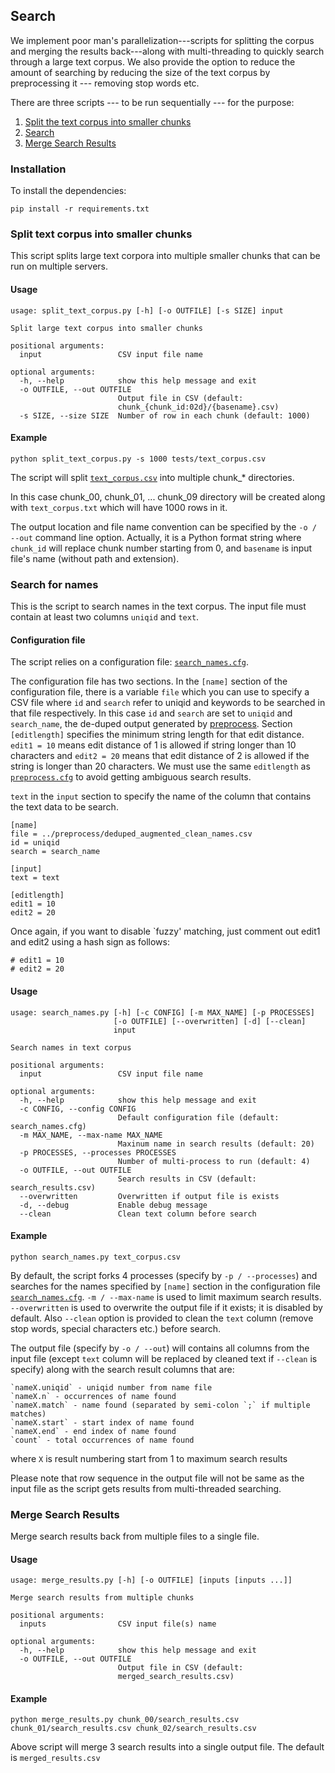 ## Search

We implement poor man's parallelization---scripts for splitting the corpus and merging the results back---along with multi-threading to quickly search through a large text corpus. We also provide the option to reduce the amount of searching by reducing the size of the text corpus by preprocessing it --- removing stop words etc. 

There are three scripts --- to be run sequentially --- for the purpose:

1. [Split the text corpus into smaller chunks](#Split-text-corpus-into-smaller-chunks)  
2. [Search](#search)
3. [Merge Search Results](#Merge-Search-Results)

### Installation

To install the dependencies:

```
pip install -r requirements.txt
```

### Split text corpus into smaller chunks

This script splits large text corpora into multiple smaller chunks that can be run on multiple servers.

#### Usage
```
usage: split_text_corpus.py [-h] [-o OUTFILE] [-s SIZE] input

Split large text corpus into smaller chunks

positional arguments:
  input                 CSV input file name

optional arguments:
  -h, --help            show this help message and exit
  -o OUTFILE, --out OUTFILE
                        Output file in CSV (default:
                        chunk_{chunk_id:02d}/{basename}.csv)
  -s SIZE, --size SIZE  Number of row in each chunk (default: 1000)
```

#### Example

```
python split_text_corpus.py -s 1000 tests/text_corpus.csv
```

The script will split [`text_corpus.csv`](tests/text_corpus.csv) into multiple chunk_* directories.

In this case chunk_00, chunk_01, ... chunk_09 directory will be created along with `text_corpus.txt` which will have 1000 rows in it.

The output location and file name convention can be specified by the `-o / --out` command line option. Actually, it is a Python format string where `chunk_id` will replace chunk number starting from 0, and `basename` is input file's name (without path and extension).

### Search for names

This is the script to search names in the text corpus. The input file must contain at least two columns `uniqid` and `text`.

#### Configuration file

The script relies on a configuration file: [`search_names.cfg`](search_names.cfg).

The configuration file has two sections. In the `[name]` section of the configuration file, there is a variable `file` which you can use to specify a CSV file where `id` and `search` refer to uniqid and keywords to be searched in that file respectively. In this case `id` and `search` are set to `uniqid` and `search_name`, the de-duped output generated by [preprocess](../preprocess/). Section `[editlength]` specifies the minimum string length for that edit distance. `edit1 = 10` means edit distance of 1 is allowed if string longer than 10 characters and `edit2 = 20` means that edit distance of 2 is allowed if the string is longer than 20 characters. We must use the same `editlength` as [`preprocess.cfg`](../preprocess/preprocess.cfg) to avoid getting ambiguous search results.

`text` in the `input` section to specify the name of the column that contains the text data to be search.

```
[name]
file = ../preprocess/deduped_augmented_clean_names.csv
id = uniqid
search = search_name

[input]
text = text

[editlength]
edit1 = 10
edit2 = 20
```

Once again, if you want to disable `fuzzy' matching, just comment out edit1 and edit2 using a hash sign as follows:

```
# edit1 = 10
# edit2 = 20
```

#### Usage

```
usage: search_names.py [-h] [-c CONFIG] [-m MAX_NAME] [-p PROCESSES]
                       [-o OUTFILE] [--overwritten] [-d] [--clean]
                       input

Search names in text corpus

positional arguments:
  input                 CSV input file name

optional arguments:
  -h, --help            show this help message and exit
  -c CONFIG, --config CONFIG
                        Default configuration file (default: search_names.cfg)
  -m MAX_NAME, --max-name MAX_NAME
                        Maxinum name in search results (default: 20)
  -p PROCESSES, --processes PROCESSES
                        Number of multi-process to run (default: 4)
  -o OUTFILE, --out OUTFILE
                        Search results in CSV (default: search_results.csv)
  --overwritten         Overwritten if output file is exists
  -d, --debug           Enable debug message
  --clean               Clean text column before search
```

#### Example

```
python search_names.py text_corpus.csv
```

By default, the script forks 4 processes (specify by `-p / --processes`) and searches for the names specified by `[name]` section in the configuration file [`search_names.cfg`](search_names.cfg). `-m / --max-name` is used to limit maximum search results. `--overwritten` is used to overwrite the output file if it exists; it is disabled by default. Also `--clean` option is provided to clean the `text` column (remove stop words, special characters etc.) before search. 

The output file (specify by `-o / --out`) will contains all columns from the input file (except `text` column will be replaced by cleaned text if `--clean` is specify) along with the search result columns that are:

    `nameX.uniqid` - uniqid number from name file
    `nameX.n` - occurrences of name found
    `nameX.match` - name found (separated by semi-colon `;` if multiple matches)
    `nameX.start` - start index of name found
    `nameX.end` - end index of name found
    `count` - total occurrences of name found

where `X` is result numbering start from 1 to maximum search results

Please note that row sequence in the output file will not be same as the input file as the script gets results from multi-threaded searching.

### Merge Search Results

Merge search results back from multiple files to a single file.

#### Usage

```
usage: merge_results.py [-h] [-o OUTFILE] [inputs [inputs ...]]

Merge search results from multiple chunks

positional arguments:
  inputs                CSV input file(s) name

optional arguments:
  -h, --help            show this help message and exit
  -o OUTFILE, --out OUTFILE
                        Output file in CSV (default:
                        merged_search_results.csv)
```

#### Example

```
python merge_results.py chunk_00/search_results.csv chunk_01/search_results.csv chunk_02/search_results.csv
```

Above script will merge 3 search results into a single output file. The default is `merged_results.csv`